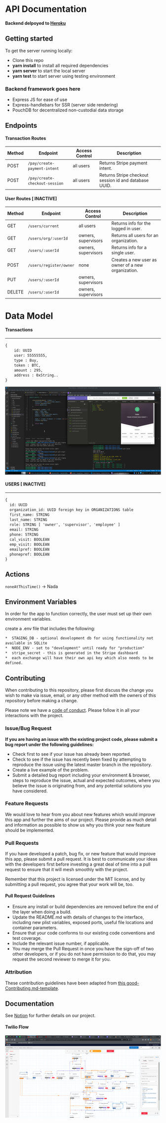 

# API Documentation

#### Backend delpoyed to [Heroku](https://tori-staging.herokuapp.com/) <br>

## Getting started

To get the server running locally:

- Clone this repo
- **yarn install** to install all required dependencies
- **yarn server** to start the local server
- **yarn test** to start server using testing environment

### Backend framework goes here

-    Express JS for ease of use
-    Express-handlebars for SSR (server side rendering)
-    PouchDB for decentralized non-custodial data storage


## Endpoints


#### Transaction Routes

| Method | Endpoint                | Access Control | Description                                  |
| ------ | ----------------------- | -------------- | -------------------------------------------- |
| POST    | `/pay/create-payment-intent` | all users      | Returns Stripe payment intent. |
| POST    | `/pay/create-checkout-session` | all users     | Returns Stripe checkout session id and database UUID.             |
 


#### User Routes  [ INACTIVE]

| Method | Endpoint                | Access Control      | Description                                        |
| ------ | ----------------------- | ------------------- | -------------------------------------------------- |
| GET    | `/users/current`        | all users           | Returns info for the logged in user.               |
| GET    | `/users/org/:userId`    | owners, supervisors | Returns all users for an organization.             |
| GET    | `/users/:userId`        | owners, supervisors | Returns info for a single user.                    |
| POST   | `/users/register/owner` | none                | Creates a new user as owner of a new organization. |
| PUT    | `/users/:userId`        | owners, supervisors |                                                    |
| DELETE | `/users/:userId`        | owners, supervisors |                                                    |

# Data Model

#### Transactions

---

```
{ 
    id: UUID
    user: 55555555,
    type : Buy,
    token : BTC,
    amount : 295,
    address : 0xString..
}
```

[<img src="static/images/T0RI-Insomnia.png" />](https://github.com/TORI-Defi/express-backend)


#### USERS [ INACTIVE]

---

```
{
  id: UUID
  organization_id: UUID foreign key in ORGANIZATIONS table
  first_name: STRING
  last_name: STRING
  role: STRING [ 'owner', 'supervisor', 'employee' ]
  email: STRING
  phone: STRING
  cal_visit: BOOLEAN
  emp_visit: BOOLEAN
  emailpref: BOOLEAN
  phonepref: BOOLEAN
}
```

## Actions


`noneAtThisTime()` -> Nada


## Environment Variables

In order for the app to function correctly, the user must set up their own environment variables.

create a .env file that includes the following:

    
    *  STAGING_DB - optional development db for using functionality not available in SQLite
    *  NODE_ENV - set to "development" until ready for "production"
    *  stripe_secret - this is generated in the Stripe dashboard
    *  each exchange will have their own api key which also needs to be defined.
    

## Contributing

When contributing to this repository, please first discuss the change you wish to make via issue, email, or any other method with the owners of this repository before making a change.

Please note we have a [code of conduct](./code_of_conduct.md). Please follow it in all your interactions with the project.

### Issue/Bug Request

 **If you are having an issue with the existing project code, please submit a bug report under the following guidelines:**
 - Check first to see if your issue has already been reported.
 - Check to see if the issue has recently been fixed by attempting to reproduce the issue using the latest master branch in the repository.
 - Create a live example of the problem.
 - Submit a detailed bug report including your environment & browser, steps to reproduce the issue, actual and expected outcomes,  where you believe the issue is originating from, and any potential solutions you have considered.

### Feature Requests

We would love to hear from you about new features which would improve this app and further the aims of our project. Please provide as much detail and information as possible to show us why you think your new feature should be implemented.

### Pull Requests

If you have developed a patch, bug fix, or new feature that would improve this app, please submit a pull request. It is best to communicate your ideas with the developers first before investing a great deal of time into a pull request to ensure that it will mesh smoothly with the project.

Remember that this project is licensed under the MIT license, and by submitting a pull request, you agree that your work will be, too.

#### Pull Request Guidelines

- Ensure any install or build dependencies are removed before the end of the layer when doing a build.
- Update the README.md with details of changes to the interface, including new plist variables, exposed ports, useful file locations and container parameters.
- Ensure that your code conforms to our existing code conventions and test coverage.
- Include the relevant issue number, if applicable.
- You may merge the Pull Request in once you have the sign-off of two other developers, or if you do not have permission to do that, you may request the second reviewer to merge it for you.

### Attribution

These contribution guidelines have been adapted from [this good-Contributing.md-template](https://gist.github.com/PurpleBooth/b24679402957c63ec426).

## Documentation

See [Notion](https://www.notion.so/Product-Vision-386d2e13c4a348218aefc808059ca793) for further details on our project.

 #### Twilio Flow 
[<img src="static/images/TORI-Twilio.png" />](https://github.com/TORI-Defi/express-backend)

